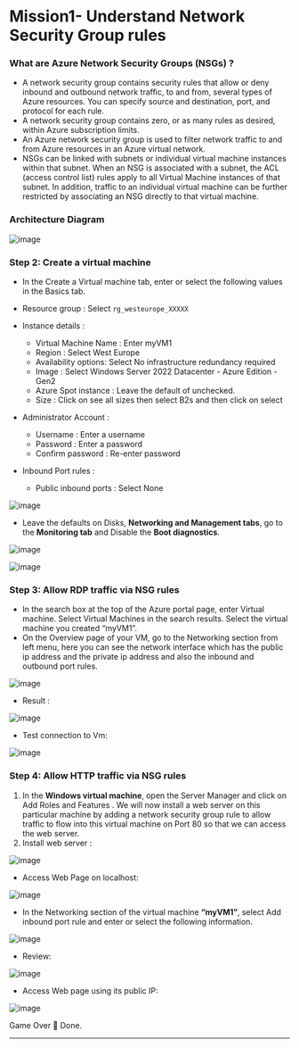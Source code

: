 # Mission1- Understand Network Security Group rules

### What are Azure Network Security Groups (NSGs) ?
- A network security group contains security rules that allow or deny inbound and outbound network traffic, to and from, several types of Azure resources. You can specify source and destination, port, and protocol for each rule.
- A network security group contains zero, or as many rules as desired, within Azure subscription limits.
- An Azure network security group is used to filter network traffic to and from Azure resources in an Azure virtual network.
- NSGs can be linked with subnets or individual virtual machine instances within that subnet. When an NSG is associated with a subnet, the ACL (access control list) rules apply to all Virtual Machine instances of that subnet. In addition, traffic to an individual virtual machine can be further restricted by associating an NSG directly to that virtual machine.


### Architecture Diagram

![image](https://github.com/Tcarters/Cloud-Security-Journey/assets/71230412/6e9f3ebb-93ce-4376-bcd7-d6b55e5c5b55)


### Step 2: Create a virtual machine

- In the Create a Virtual machine tab, enter or select the following values in the Basics tab.

* Resource group : Select ``rg_westeurope_XXXXX``
* Instance details :
  - Virtual Machine Name : Enter myVM1
  - Region : Select West Europe
  - Availability options: Select No infrastructure redundancy required
  - Image : Select  Windows Server 2022 Datacenter - Azure Edition - Gen2
  - Azure Spot instance : Leave the default of unchecked.
  - Size : Click on see all sizes then select B2s and then click on select 

* Administrator Account :
  - Username : Enter a username
  - Password : Enter a password
  - Confirm password : Re-enter password

* Inbound Port rules :
  - Public inbound ports : Select None

![image](https://github.com/Tcarters/Cloud-Security-Journey/assets/71230412/5b4e0146-6a73-4776-b0cb-27cd143e76e8)

- Leave the defaults on Disks, __Networking and Management tabs__, go to the __Monitoring tab__ and Disable the __Boot diagnostics__.

![image](https://github.com/Tcarters/Cloud-Security-Journey/assets/71230412/1575c0de-bd64-4d0d-9ee0-e3b8cac26186)

![image](https://github.com/Tcarters/Cloud-Security-Journey/assets/71230412/f6548dbd-4f1c-4589-8e34-cc2e94e4ca56)


### Step 3: Allow RDP traffic via NSG rules

- In the search box at the top of the Azure portal page, enter Virtual machine. Select Virtual Machines in the search results. Select the virtual machine you created “myVM1”.
- On the Overview page of your VM, go to the Networking section from left menu, here you can see the network interface which has the public ip address and the private ip address and also the inbound and outbound port rules.

![image](https://github.com/Tcarters/Cloud-Security-Journey/assets/71230412/8713737c-0884-4ade-b831-fbe161c8e025)

- Result :

![image](https://github.com/Tcarters/Cloud-Security-Journey/assets/71230412/397d595e-403b-4cb8-8dda-d94b54ba6f85)

- Test connection to Vm:

![image](https://github.com/Tcarters/Cloud-Security-Journey/assets/71230412/12f99ee1-87a8-4c67-a2ec-e7340cff2b99)



### Step 4: Allow HTTP traffic via NSG rules
1. In the __Windows virtual machine__, open the Server Manager and click on Add Roles and Features . We will now install a web server on this particular machine by adding a network security group rule to allow traffic to flow into this virtual machine on Port 80 so that we can access the web server.
2. Install web server :

![image](https://github.com/Tcarters/Cloud-Security-Journey/assets/71230412/323eb111-93e5-4b03-b828-fd433229cffa)

- Access Web Page on localhost:

![image](https://github.com/Tcarters/Cloud-Security-Journey/assets/71230412/1633a79e-f8c0-4c6e-8cb5-b72f09aaec8c)

- In the Networking section of the virtual machine __“myVM1”__, select Add inbound port rule and enter or select the following information.

![image](https://github.com/Tcarters/Cloud-Security-Journey/assets/71230412/fb44f336-ebbc-4b5c-a1c9-c3b6c9c2cdf7)

- Review:

![image](https://github.com/Tcarters/Cloud-Security-Journey/assets/71230412/0c9b593b-f289-4d53-abb3-42a0c2239d97)

- Access Web page using its public IP:

![image](https://github.com/Tcarters/Cloud-Security-Journey/assets/71230412/ed40038e-ec86-4959-9a60-9cb956f49645)

Game Over 📌
Done.
- - -
